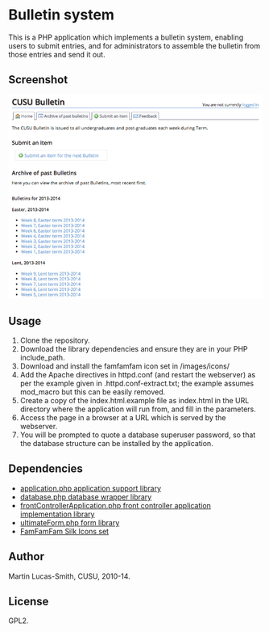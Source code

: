 Bulletin system
===============

This is a PHP application which implements a bulletin system, enabling users to submit entries, and for administrators to assemble the bulletin from those entries and send it out.

Screenshot
----------

![Screenshot](screenshot.png)


Usage
-----

1. Clone the repository.
2. Download the library dependencies and ensure they are in your PHP include_path.
3. Download and install the famfamfam icon set in /images/icons/
4. Add the Apache directives in httpd.conf (and restart the webserver) as per the example given in .httpd.conf-extract.txt; the example assumes mod_macro but this can be easily removed.
5. Create a copy of the index.html.example file as index.html in the URL directory where the application will run from, and fill in the parameters.
6. Access the page in a browser at a URL which is served by the webserver.
7. You will be prompted to quote a database superuser password, so that the database structure can be installed by the application.


Dependencies
------------

* [application.php application support library](http://download.geog.cam.ac.uk/projects/application/)
* [database.php database wrapper library](http://download.geog.cam.ac.uk/projects/database/)
* [frontControllerApplication.php front controller application implementation library](http://download.geog.cam.ac.uk/projects/frontcontrollerapplication/)
* [ultimateForm.php form library](http://download.geog.cam.ac.uk/projects/ultimateform/)
* [FamFamFam Silk Icons set](http://www.famfamfam.com/lab/icons/silk/)


Author
------

Martin Lucas-Smith, CUSU, 2010-14.


License
-------

GPL2.

